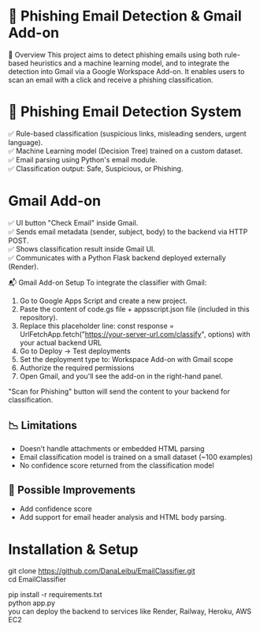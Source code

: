 # 📧 Phishing Email Detection & Gmail Add-on  

🧠 Overview
This project aims to detect phishing emails using both rule-based heuristics and a machine learning model, and to integrate the detection into Gmail via a Google Workspace Add-on. It enables users to scan an email with a click and receive a phishing classification.


# 🚀 Phishing Email Detection System 
✅ Rule-based classification (suspicious links, misleading senders, urgent language).  
✅ Machine Learning model (Decision Tree) trained on a custom dataset.  
✅ Email parsing using Python's email module.  
✅ Classification output: Safe, Suspicious, or Phishing.  

# Gmail Add-on 
✅ UI button "Check Email" inside Gmail.  
✅ Sends email metadata (sender, subject, body) to the backend via HTTP POST.  
✅ Shows classification result inside Gmail UI.  
✅ Communicates with a Python Flask backend deployed externally (Render).  

📬 Gmail Add-on Setup 
To integrate the classifier with Gmail:  

1) Go to Google Apps Script and create a new project.
2) Paste the content of code.gs file + appsscript.json file (included in this repository).
3) Replace this placeholder line: 
const response = UrlFetchApp.fetch("https://your-server-url.com/classify", options) with your actual backend URL
4) Go to Deploy → Test deployments
5) Set the deployment type to: Workspace Add-on with Gmail scope
6) Authorize the required permissions
7) Open Gmail, and you'll see the add-on in the right-hand panel.

"Scan for Phishing" button will send the content to your backend for classification.  

## 📉 Limitations
- Doesn’t handle attachments or embedded HTML parsing
- Email classification model is trained on a small dataset (~100 examples)
- No confidence score returned from the classification model


## 🌱 Possible Improvements
- Add confidence score
- Add support for email header analysis and HTML body parsing.


# Installation & Setup
git clone https://github.com/DanaLeibu/EmailClassifier.git  
cd EmailClassifier  

pip install -r requirements.txt  
python app.py  
you can deploy the backend to services like Render, Railway, Heroku, AWS EC2  


